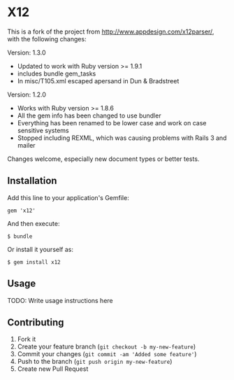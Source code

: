 # X12

This is a fork of the project from http://www.appdesign.com/x12parser/, with the following changes:

Version: 1.3.0
* Updated to work with Ruby version >= 1.9.1
* includes bundle gem_tasks
* In misc/T105.xml escaped apersand in Dun & Bradstreet   

 
Version: 1.2.0
* Works with Ruby version >= 1.8.6
* All the gem info has been changed to use bundler
* Everything has been renamed to be lower case and work on case sensitive systems
* Stopped including REXML, which was causing problems with Rails 3 and mailer

Changes welcome, especially new document types or better tests.

## Installation

Add this line to your application's Gemfile:

    gem 'x12'

And then execute:

    $ bundle

Or install it yourself as:

    $ gem install x12

## Usage

TODO: Write usage instructions here

## Contributing

1. Fork it
2. Create your feature branch (`git checkout -b my-new-feature`)
3. Commit your changes (`git commit -am 'Added some feature'`)
4. Push to the branch (`git push origin my-new-feature`)
5. Create new Pull Request
